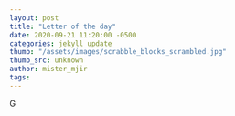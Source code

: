 ```yaml
---
layout: post
title: "Letter of the day"
date: 2020-09-21 11:20:00 -0500
categories: jekyll update
thumb: "/assets/images/scrabble_blocks_scrambled.jpg"
thumb_src: unknown
author: mister_mjir
tags:
---
```

G

